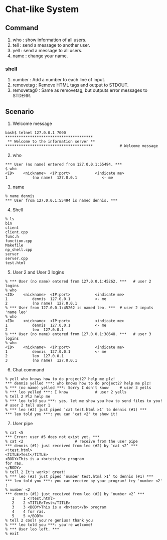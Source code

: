 # Chat-like System
## Command
1. who : show information of all users.
2. tell : send a message to another user.
3. yell : send a message to all users.
4. name : change your name.
### shell
1. number : Add a number to each line of input.
2. removetag : Remove HTML tags and output to STDOUT.
3. removetag0 : Same as removetag, but outputs error messages to STDERR.

## Scenario
1. Welcome message
```
bash$ telnet 127.0.0.1 7000
***************************************
 ** Welcome to the information server **
***************************************            # Welcome message
```
2. who
```
*** User (no name) entered from 127.0.0.1:55494. ***
$ who
<ID>    <nickname>  <IP:port>           <indicate me>
1           (no name)  127.0.0.1           <- me
```
3. name
```
% name dennis
*** User from 127.0.0.1:55494 is named dennis. ***
```
4. Shell
```
% ls
bin
client
client.cpp
func.h
function.cpp
Makefile
np_shell.cpp
server
server.cpp
test.html
```
5. User 2 and User 3 logins
```
% *** User (no name) entered from 127.0.0.1:45262. ***   # user 2 logins
% who
<ID>    <nickname>  <IP:port>           <indicate me>
1           dennis  127.0.0.1           <- me
2           (no name)  127.0.0.1
% *** User from 127.0.0.1:45262 is named leo. ***  # user 2 inputs 'name leo'
% who
<ID>    <nickname>  <IP:port>           <indicate me>
1           dennis  127.0.0.1           <- me
2           leo  127.0.0.1
% *** User (no name) entered from 127.0.0.1:38648. ***   # user 3 logins
% who
<ID>    <nickname>  <IP:port>           <indicate me>
1           dennis  127.0.0.1           <- me
2           leo  127.0.0.1
3           (no name)  127.0.0.1
```
6. Chat command
```
% yell who knows how to do project2? help me plz!
*** dennis yelled ***: who knows how to do project2? help me plz!
% *** (no name) yelled ***: Sorry I don't know     # user 3 yells
% *** leo yelled ***: I know            # user 2 yells
% tell 2 Plz help me
% *** leo told you ***: yes, let me show you how to send files to you! # user 2 tell user 1
% *** leo (#2) just piped ’cat test.html >1’ to dennis (#1) ***
*** leo told you ***: you can 'cat <2' to show it!
```
7. User pipe
```
% cat <5
*** Error: user #5 does not exist yet. ***
% cat <2                       # receive from the user pipe
*** dennis (#1) just received from leo (#2) by ’cat <2’ ***
<!test.html>
<TITLE>Test</TITLE>
<BODY>This is a <b>test</b> program
for ras.
</BODY>
% tell 2 It's works! great!
% *** leo (#2) just piped ’number test.html >1’ to dennis (#1) ***
*** leo told you ***: you can receive by your program! try 'number <2' !
% number <2
*** dennis (#1) just received from leo (#2) by ’number <2’ ***
   1    1 <!test.html>
   2    2 <TITLE>Test</TITLE>
   3    3 <BODY>This is a <b>test</b> program
   4    4 for ras.
   5    5 </BODY>
% tell 2 cool! you're genius! thank you
% *** leo told you ***: you're welcome!
% *** User leo left. ***
% exit